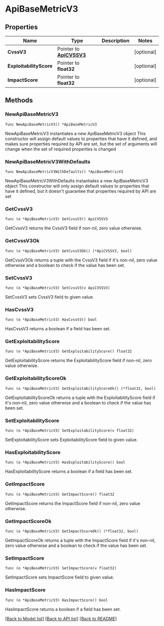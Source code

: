 # ApiBaseMetricV3

## Properties

Name | Type | Description | Notes
------------ | ------------- | ------------- | -------------
**CvssV3** | Pointer to [**ApiCVSSV3**](ApiCVSSV3.md) |  | [optional] 
**ExploitabilityScore** | Pointer to **float32** |  | [optional] 
**ImpactScore** | Pointer to **float32** |  | [optional] 

## Methods

### NewApiBaseMetricV3

`func NewApiBaseMetricV3() *ApiBaseMetricV3`

NewApiBaseMetricV3 instantiates a new ApiBaseMetricV3 object
This constructor will assign default values to properties that have it defined,
and makes sure properties required by API are set, but the set of arguments
will change when the set of required properties is changed

### NewApiBaseMetricV3WithDefaults

`func NewApiBaseMetricV3WithDefaults() *ApiBaseMetricV3`

NewApiBaseMetricV3WithDefaults instantiates a new ApiBaseMetricV3 object
This constructor will only assign default values to properties that have it defined,
but it doesn't guarantee that properties required by API are set

### GetCvssV3

`func (o *ApiBaseMetricV3) GetCvssV3() ApiCVSSV3`

GetCvssV3 returns the CvssV3 field if non-nil, zero value otherwise.

### GetCvssV3Ok

`func (o *ApiBaseMetricV3) GetCvssV3Ok() (*ApiCVSSV3, bool)`

GetCvssV3Ok returns a tuple with the CvssV3 field if it's non-nil, zero value otherwise
and a boolean to check if the value has been set.

### SetCvssV3

`func (o *ApiBaseMetricV3) SetCvssV3(v ApiCVSSV3)`

SetCvssV3 sets CvssV3 field to given value.

### HasCvssV3

`func (o *ApiBaseMetricV3) HasCvssV3() bool`

HasCvssV3 returns a boolean if a field has been set.

### GetExploitabilityScore

`func (o *ApiBaseMetricV3) GetExploitabilityScore() float32`

GetExploitabilityScore returns the ExploitabilityScore field if non-nil, zero value otherwise.

### GetExploitabilityScoreOk

`func (o *ApiBaseMetricV3) GetExploitabilityScoreOk() (*float32, bool)`

GetExploitabilityScoreOk returns a tuple with the ExploitabilityScore field if it's non-nil, zero value otherwise
and a boolean to check if the value has been set.

### SetExploitabilityScore

`func (o *ApiBaseMetricV3) SetExploitabilityScore(v float32)`

SetExploitabilityScore sets ExploitabilityScore field to given value.

### HasExploitabilityScore

`func (o *ApiBaseMetricV3) HasExploitabilityScore() bool`

HasExploitabilityScore returns a boolean if a field has been set.

### GetImpactScore

`func (o *ApiBaseMetricV3) GetImpactScore() float32`

GetImpactScore returns the ImpactScore field if non-nil, zero value otherwise.

### GetImpactScoreOk

`func (o *ApiBaseMetricV3) GetImpactScoreOk() (*float32, bool)`

GetImpactScoreOk returns a tuple with the ImpactScore field if it's non-nil, zero value otherwise
and a boolean to check if the value has been set.

### SetImpactScore

`func (o *ApiBaseMetricV3) SetImpactScore(v float32)`

SetImpactScore sets ImpactScore field to given value.

### HasImpactScore

`func (o *ApiBaseMetricV3) HasImpactScore() bool`

HasImpactScore returns a boolean if a field has been set.


[[Back to Model list]](../README.md#documentation-for-models) [[Back to API list]](../README.md#documentation-for-api-endpoints) [[Back to README]](../README.md)


